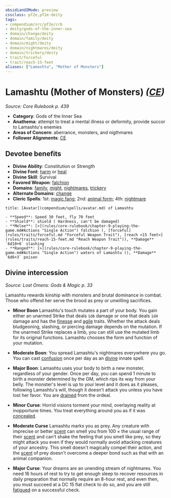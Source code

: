 ```yaml
---
obsidianUIMode: preview
cssclass: pf2e,pf2e-deity
tags:
- compendium/src/pf2e/crb
- deity/gods-of-the-inner-sea
- domain/change/deity
- domain/family/deity
- domain/might/deity
- domain/nightmares/deity
- domain/trickery/deity
- trait/forceful
- trait/reach-15-feet
aliases: ["Lamashtu", "Mother of Monsters"]
---
```

# Lamashtu (Mother of Monsters) *([CE](rules/traits/ce-b1.md "Chaotic Evil Alignment Trait"))*  
*Source: Core Rulebook p. 439*  

- **Category**: Gods of the Inner Sea
- **Anathema**: attempt to treat a mental illness or deformity, provide succor to Lamashtu's enemies
- **Areas of Concern**: aberrance, monsters, and nigthmares
- **Follower Alignments**: [CE](rules/traits/ce-b1.md "Chaotic Evil Alignment Trait")

## Devotee benefits

- **Divine Ability**: Constitution or Strength
- **Divine Font**: [harm](harm.md) or [heal](heal.md)
- **Divine Skill**: Survival
- **Favored Weapon**: [falchion](falchion.md)
- **Domains**: [family](Reference/Compendium/Setting/domains.md#Family), [might](Reference/Compendium/Setting/domains.md#Might), [nightmares](Reference/Compendium/Setting/domains.md#Nightmares), [trickery](Reference/Compendium/Setting/domains.md#Trickery)
- **Alternate Domains**: [change](Reference/Compendium/Setting/domains.md#Change)
- **Cleric Spells**: 1st: [magic fang](magic-fang.md); 2nd: [animal form](animal-form.md); 4th: [nightmare](Reference/Compendium/Spells/nightmare.md)

```ad-embed-avatar
title: [Avatar](compendium/spells/avatar.md) of Lamashtu

- **Speed**: Speed 30 feet, fly 70 feet
- **Shield**: shield ( Hardness, can't be damaged)
- **Melee**: [>](rules/core-rulebook/chapter-9-playing-the-game.md#Actions "Single Action") falchion (, [forceful](rules/traits/forceful.md "Forceful Weapon Trait"), [reach <15 feet>](rules/traits/reach-15-feet.md "Reach Weapon Trait")), **Damage** `6d10+6` slashing 
- **Ranged**: [>](rules/core-rulebook/chapter-9-playing-the-game.md#Actions "Single Action") waters of Lamashtu (), **Damage** `6d6+3` poison 
```

## Divine intercession
*Source: Lost Omens: Gods & Magic p. 33*

Lamashtu rewards kinship with monsters and brutal dominance in combat. Those who offend her serve the brood as prey or unwilling sacrifices.

- **Minor Boon** Lamashtu's touch mutates a part of your body. You gain either an unarmed Strike that deals `1d6` damage or one that deals `1d4` damage and has the [finesse](finesse.md "Finesse Weapon Trait") and [agile](agile.md "Agile Weapon Trait") traits. Whether the attack deals bludgeoning, slashing, or piercing damage depends on the mutation. If the unarmed Strike replaces a limb, you can still use the mutated limb for its original functions. Lamashtu chooses the form and function of your mutation.
- **Moderate Boon**: You spread Lamashtu's nightmares everywhere you go. You can cast [confusion](confusion.md) once per day as an [divine](divine.md "Divine Tradition Trait") innate spell.
- **Major Boon**: Lamashtu uses your body to birth a new monster, regardless of your gender. Once per day, you can spend 1 minute to birth a monster determined by the GM, which rips its way from your belly. The monster's level is up to your level and it does as it pleases, following Lamashtu's will, though it doesn't attack you unless you have lost her favor. You are [drained](conditions.md#Drained) from the ordeal.

- **Minor Curse**: Horrid visions torment your mind, overlaying reality at inopportune times. You treat everything around you as if it was [concealed](conditions.md#Concealed).
- **Moderate Curse** Lamashtu marks you as prey. Any creature with imprecise or better [scent](scent.md) can smell you from 100 × the usual range of their [scent](scent.md) and can't shake the feeling that you smell like prey, so they might attack you even if they would normally avoid attacking creatures of your ancestry. This smell doesn't magically compel their action, and the [scent](scent.md) of prey doesn't overcome a deeper bond such as that with an animal companion.
- **Major Curse**: Your dreams are an unending stream of nightmares. You need 16 hours of rest to try to get enough sleep to recover resources in daily preparation that normally require an 8-hour rest, and even then, you must succeed at a DC 15 flat check to do so, and you are still [fatigued](conditions.md#Fatigued) on a successful check.